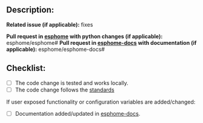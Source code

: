 ## Description:


**Related issue (if applicable):** fixes <link to issue>

**Pull request in [esphome](https://github.com/esphome/esphome) with python changes (if applicable):** esphome/esphome#<esphome PR number goes here>
**Pull request in [esphome-docs](https://github.com/esphome/esphome-docs) with documentation (if applicable):** esphome/esphome-docs#<esphome-docs PR number goes here>

## Checklist:

  - [ ] The code change is tested and works locally.
  - [ ] The code change follows the [standards](https://esphome.io/guides/contributing.html#contributing-to-esphome-core)

If user exposed functionality or configuration variables are added/changed:
  - [ ] Documentation added/updated in [esphome-docs](https://github.com/esphome/esphome-docs).

